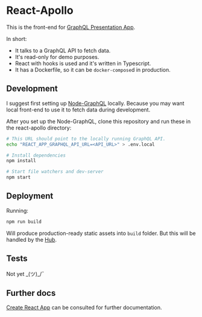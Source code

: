 # React-Apollo

This is the front-end for [GraphQL Presentation App](https://chargin.cf).

In short:

- It talks to a GraphQL API to fetch data.
- It's read-only for demo purposes.
- React with hooks is used and it's written in Typescript.
- It has a Dockerfile, so it can be `docker-compose`d in production.

## Development

I suggest first setting up [Node-GraphQL](https://github.com/scriptype/graphql-presentation-node-graphql) locally.
Because you may want local front-end to use it to fetch data during development.

After you set up the Node-GraphQL, clone this repository and run these in the react-apollo directory:

```sh
# This URL should point to the locally running GraphQL API.
echo "REACT_APP_GRAPHQL_API_URL=<API_URL>" > .env.local

# Install dependencies
npm install

# Start file watchers and dev-server
npm start
```

## Deployment

Running:

```sh
npm run build
```

Will produce production-ready static assets into `build` folder. But this will be
handled by the [Hub](https://github.com/scriptype/graphql-presentation-hub).

## Tests

Not yet \_(ツ)_/¯

## Further docs

[Create React App](https://github.com/facebook/create-react-app) can be consulted
for further documentation.
